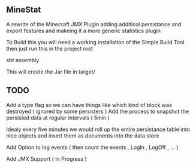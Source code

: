 ## MineStat 

A rewrite of the Minecraft JMX Plugin adding additioal persistance and export features and makeing it a more generic statistics plugin 


To Build this you will need a working installation of the Simple Build Tool then just run this in the project root 

  sbt assembly 

This will create the Jar file in target/ 


## TODO 

Add a type flag so we can have things like which kind of block was destroyed ( ignored by some persisters ) 
Add the process to snapshot the persisted data at regular intervals ( 5min ) 

Idealy every five minutes we would roll up the entire persistance table into nice objects and insert them as documents into the data store 

Add Option to log events ( then count the events , LogIn , LogOff , ... )

Add JMX Support ( In Progress ) 
